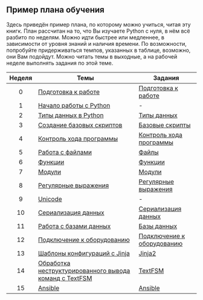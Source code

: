 ## Пример плана обучения

Здесь приведён пример плана, по которому можно учиться, читая эту книгк. План рассчитан на то, что Вы изучаете Python с нуля, в нём всё разбито по неделям. Можно идти быстрее или медленнее, в зависимости от уровня знаний и наличия времени. По возможности, попробуйте придерживаться темпов, указанных в таблице, возможно, они Вам подойдут. Можно читать темы в выходные, а на рабочей неделе выполнять задания по этой теме.

| Неделя | Темы | Задания |
| :--: | -- | -- |
| 0 | [Подготовка к работе](book/01_intro/README.md)| [Подготовка к работе](exercises/01_intro/01_exercises.md) |
| 1 | [Начало работы с Python](book/02_start/README.md) | - |
| 2 | [Типы данных в Python](book/03_data_structures/README.md)| [Типы данных](exercises/03_data_structures/03_exercises.md) |
| 3 | [Создание базовых скриптов](book/04_basic_scripts/README.md)| [Базовые скрипты](exercises/04_basic_scripts/04_exercises.md)|
| 4 | [Контроль хода программы](book/05_control_structures/README.md)| [Контроль хода программы](exercises/05_control_structures/05_exercises.md)
| 5 | [Работа с файлами](book/06_files/README.md)| [Файлы](exercises/06_files/06_exercises.md)|
| 6 | [Функции](book/07_functions/README.md) | [Функции](exercises/07_functions/07_exercises.md) |
| 7 | [Модули](book/08_modules/README.md)| [Модули](exercises/08_modules/08_exercises.md)
| 8 | [Регулярные выражения](book/09_regex/README.md) | [Регулярные выражения](exercises/09_regex/09_exercises.html)|
| 9 | [Unicode](book/16_additional_info/unicode/README.md) | - |
| 10 | [Сериализация данных](book/10_serialization/README.md) | [Сериализация данных](exercises/10_serialization/10_exercises.md) |
| 11 | [Работа с базами данных](book/11_db/README.md) | [Базы данных](exercises/11_db/11_exercises.md) |
| 12 | [Подключение к оборудованию](book/12_ssh_telnet/README.md)| [Подключение к оборудованию](exercises/12_ssh_telnet/12_exercises.md) |
| 13 | [Шаблоны конфигураций с Jinja](book/13_jinja2/README.md)| [Jinja2](exercises/13_jinja2/13_exercises.md) |
| 14 | [Обработка неструктурированного вывода команд с TextFSM](book/14_textfsm/README.md)| [TextFSM](exercises/14_textfsm/14_exercises.md) |
| 15 | [Ansible](book/15_ansible/README.md) | [Ansible](exercises/15_ansible/15_exercises.md) |
